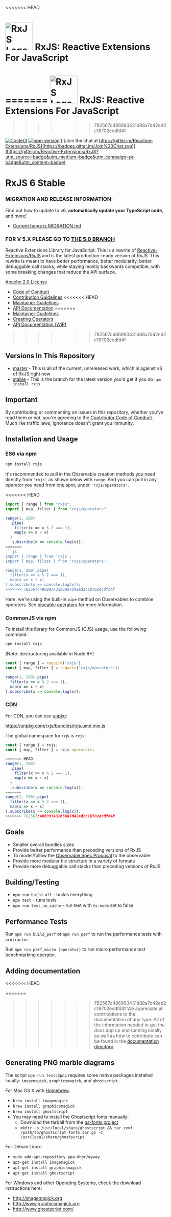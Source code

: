 <<<<<<< HEAD
# <img src="docs_app/assets/Rx_Logo_S.png" alt="RxJS Logo" width="86" height="86"> RxJS: Reactive Extensions For JavaScript
=======
<img src="doc/asset/Rx_Logo_S.png" alt="RxJS Logo" width="86" height="86"> RxJS: Reactive Extensions For JavaScript
======================================

>>>>>>> 782567c486993431d88a7d42ed2c18702ecdfd4f

[![CircleCI](https://circleci.com/gh/ReactiveX/rxjs/tree/6.x.svg?style=svg)](https://circleci.com/gh/ReactiveX/rxjs/tree/6.x)
[![npm version](https://badge.fury.io/js/%40reactivex%2Frxjs.svg)](http://badge.fury.io/js/%40reactivex%2Frxjs)
[![Join the chat at https://gitter.im/Reactive-Extensions/RxJS](https://badges.gitter.im/Join%20Chat.svg)](https://gitter.im/Reactive-Extensions/RxJS?utm_source=badge&utm_medium=badge&utm_campaign=pr-badge&utm_content=badge)

# RxJS 6 Stable

### MIGRATION AND RELEASE INFORMATION:

Find out how to update to v6, **automatically update your TypeScript code**, and more!

- [Current home is MIGRATION.md](./docs_app/content/guide/v6/migration.md)

### FOR V 5.X PLEASE GO TO [THE 5.0 BRANCH](https://github.com/ReactiveX/rxjs/tree/5.x)

Reactive Extensions Library for JavaScript. This is a rewrite of [Reactive-Extensions/RxJS](https://github.com/Reactive-Extensions/RxJS) and is the latest production-ready version of RxJS. This rewrite is meant to have better performance, better modularity, better debuggable call stacks, while staying mostly backwards compatible, with some breaking changes that reduce the API surface.

[Apache 2.0 License](LICENSE.txt)

- [Code of Conduct](CODE_OF_CONDUCT.md)
- [Contribution Guidelines](CONTRIBUTING.md)
<<<<<<< HEAD
- [Maintainer Guidelines](doc_app/content/maintainer-guidelines.md)
- [API Documentation](https://rxjs.dev/)
=======
- [Maintainer Guidelines](doc/maintainer-guidelines.md)
- [Creating Operators](doc/operator-creation.md)
- [API Documentation (WIP)](https://rxjs.dev/)
>>>>>>> 782567c486993431d88a7d42ed2c18702ecdfd4f

## Versions In This Repository

- [master](https://github.com/ReactiveX/rxjs/commits/master) - This is all of the current, unreleased work, which is against v6 of RxJS right now
- [stable](https://github.com/ReactiveX/rxjs/commits/stable) - This is the branch for the latest version you'd get if you do `npm install rxjs`

## Important

By contributing or commenting on issues in this repository, whether you've read them or not, you're agreeing to the [Contributor Code of Conduct](CODE_OF_CONDUCT.md). Much like traffic laws, ignorance doesn't grant you immunity.

## Installation and Usage

### ES6 via npm

```sh
npm install rxjs
```

It's recommended to pull in the Observable creation methods you need directly from `'rxjs'` as shown below with `range`. And you can pull in any operator you need from one spot, under `'rxjs/operators'`.

<<<<<<< HEAD
```ts
import { range } from "rxjs";
import { map, filter } from "rxjs/operators";

range(1, 200)
  .pipe(
    filter(x => x % 2 === 1),
    map(x => x + x)
  )
  .subscribe(x => console.log(x));
=======
```js
import { range } from 'rxjs';
import { map, filter } from 'rxjs/operators';

range(1, 200).pipe(
  filter(x => x % 2 === 1),
  map(x => x + x)
).subscribe(x => console.log(x));
>>>>>>> 782567c486993431d88a7d42ed2c18702ecdfd4f
```

Here, we're using the built-in `pipe` method on Observables to combine operators. See [pipeable operators](https://github.com/ReactiveX/rxjs/blob/master/doc/pipeable-operators.md) for more information.

### CommonJS via npm

To install this library for CommonJS (CJS) usage, use the following command:

```sh
npm install rxjs
```

(Note: destructuring available in Node 8+)

```js
const { range } = require('rxjs');
const { map, filter } = require('rxjs/operators');

range(1, 200).pipe(
  filter(x => x % 2 === 1),
  map(x => x + x)
).subscribe(x => console.log(x));
```

### CDN

For CDN, you can use [unpkg](https://unpkg.com/):

https://unpkg.com/rxjs/bundles/rxjs.umd.min.js

The global namespace for rxjs is `rxjs`:

```js
const { range } = rxjs;
const { map, filter } = rxjs.operators;

<<<<<<< HEAD
range(1, 200)
  .pipe(
    filter(x => x % 2 === 1),
    map(x => x + x)
  )
  .subscribe(x => console.log(x));
=======
range(1, 200).pipe(
  filter(x => x % 2 === 1),
  map(x => x + x)
).subscribe(x => console.log(x));
>>>>>>> 782567c486993431d88a7d42ed2c18702ecdfd4f
```

## Goals

- Smaller overall bundles sizes
- Provide better performance than preceding versions of RxJS
- To model/follow the [Observable Spec Proposal](https://github.com/zenparsing/es-observable) to the observable
- Provide more modular file structure in a variety of formats
- Provide more debuggable call stacks than preceding versions of RxJS

## Building/Testing

- `npm run build_all` - builds everything
- `npm test` - runs tests
- `npm run test_no_cache` - run test with `ts-node` set to false

## Performance Tests

Run `npm run build_perf` or `npm run perf` to run the performance tests with `protractor`.

Run `npm run perf_micro [operator]` to run micro performance test benchmarking operator.

## Adding documentation
<<<<<<< HEAD

=======
>>>>>>> 782567c486993431d88a7d42ed2c18702ecdfd4f
We appreciate all contributions to the documentation of any type. All of the information needed to get the docs app up and running locally as well as how to contribute can be found in the [documentation directory](./docs_app).

## Generating PNG marble diagrams

The script `npm run tests2png` requires some native packages installed locally: `imagemagick`, `graphicsmagick`, and `ghostscript`.

For Mac OS X with [Homebrew](http://brew.sh/):

- `brew install imagemagick`
- `brew install graphicsmagick`
- `brew install ghostscript`
- You may need to install the Ghostscript fonts manually:
  - Download the tarball from the [gs-fonts project](https://sourceforge.net/projects/gs-fonts)
  - `mkdir -p /usr/local/share/ghostscript && tar zxvf /path/to/ghostscript-fonts.tar.gz -C /usr/local/share/ghostscript`

For Debian Linux:

- `sudo add-apt-repository ppa:dhor/myway`
- `apt-get install imagemagick`
- `apt-get install graphicsmagick`
- `apt-get install ghostscript`

For Windows and other Operating Systems, check the download instructions here:

- http://imagemagick.org
- http://www.graphicsmagick.org
- http://www.ghostscript.com/
